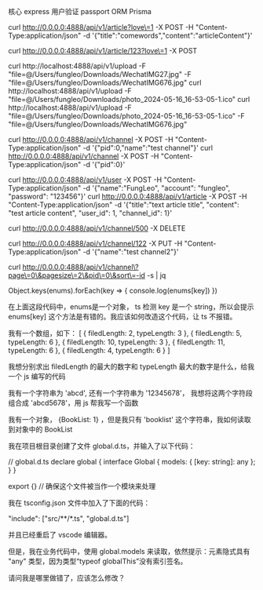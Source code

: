 核心        express
用户验证    passport
ORM         Prisma


curl http://0.0.0.0:4888/api/v1/article?love\=1 -X POST -H "Content-Type:application/json" -d '{"title":"comewords","content":"articleContent"}'

curl http://0.0.0.0:4888/api/v1/article/123?love\=1 -X POST

curl http://localhost:4888/api/v1/upload -F "file=@/Users/fungleo/Downloads/WechatIMG27.jpg" -F "file=@/Users/fungleo/Downloads/WechatIMG676.jpg"
curl http://localhost:4888/api/v1/upload -F "file=@/Users/fungleo/Downloads/photo_2024-05-16_16-53-05-1.ico"
curl http://localhost:4888/api/v1/upload -F "file=@/Users/fungleo/Downloads/photo_2024-05-16_16-53-05-1.ico" -F "file=@/Users/fungleo/Downloads/WechatIMG676.jpg"

curl http://0.0.0.0:4888/api/v1/channel -X POST -H "Content-Type:application/json" -d '{"pid":0,"name":"test channel"}'
curl http://0.0.0.0:4888/api/v1/channel -X POST -H "Content-Type:application/json" -d '{"pid":0}'

curl http://0.0.0.0:4888/api/v1/user -X POST -H "Content-Type:application/json" -d '{"name":"FungLeo", "account": "fungleo", "password": "123456"}'
curl http://0.0.0.0:4888/api/v1/article -X POST -H "Content-Type:application/json" -d '{"title":"text article title", "content": "test article content", "user_id": 1, "channel_id": 1}'

curl http://0.0.0.0:4888/api/v1/channel/500 -X DELETE

curl http://0.0.0.0:4888/api/v1/channel/122 -X PUT -H "Content-Type:application/json" -d '{"name":"test channel2"}'

curl http://0.0.0.0:4888/api/v1/channel\?page\=0\&pagesize\=2\&pid\=0\&sort\=-id -s | jq




Object.keys(enums).forEach(key => {
  console.log(enums[key])
})

在上面这段代码中，enums是一个对象， ts 检测 key 是一个 string，所以会提示 enums[key] 这个方法是有错的。我应该如何改造这个代码，让 ts 不报错。


我有一个数组，如下：
[
  { filedLength: 2, typeLength: 3 },
  { filedLength: 5, typeLength: 6 },
  { filedLength: 10, typeLength: 3 },
  { filedLength: 11, typeLength: 6 },
  { filedLength: 4, typeLength: 6 }
]

我想分别求出 filedLength 的最大的数字和 typeLength 最大的数字是什么，给我一个 js 编写的代码

我有一个字符串为 'abcd', 还有一个字符串为 '12345678'， 我想将这两个字符段组合成 'abcd5678'，用 js 帮我写一个函数

我有一个对象， {BookList: 1} ，但是我只有 'booklist' 这个字符串，我如何读取到对象中的 BookList

我在项目根目录创建了文件 global.d.ts，并输入了以下代码：

// global.d.ts
declare global {
  interface Global {
    models: { [key: string]: any };
  }
}

export {} // 确保这个文件被当作一个模块来处理

我在 tsconfig.json 文件中加入了下面的代码：

"include": ["src/**/*.ts", "global.d.ts"]

并且已经重启了 vscode 编辑器。

但是，我在业务代码中，使用 global.models 来读取，依然提示：元素隐式具有 "any" 类型，因为类型“typeof globalThis”没有索引签名。

请问我是哪里做错了，应该怎么修改？
